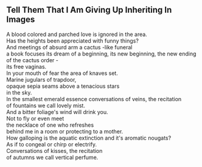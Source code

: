 Tell Them That I Am Giving Up Inheriting In Images
--------------------------------------------------
A blood colored and parched love is ignored in the area.  
Has the heights been appreciated with funny things?  
And meetings of absurd arm a cactus -like funeral  
a book focuses its dream of a beginning, its new beginning, the new ending of the cactus order -  
its free vaginas.  
In your mouth of fear the area of knaves set.  
Marine jugulars of trapdoor,  
opaque sepia seams above a tenacious stars  
in the sky.  
In the smallest emerald essence conversations of veins, the recitation  
of fountains we call lovely mist.  
And a bitter foliage's wind will drink you.  
Not to fly or even meet  
the necklace of one who refreshes  
behind me in a room or protecting to a mother.  
How galloping is the aquatic extinction and it's aromatic nougats?  
As if to congeal or chirp or electrify.  
Conversations of kisses, the recitation  
of autumns we call vertical perfume.  
